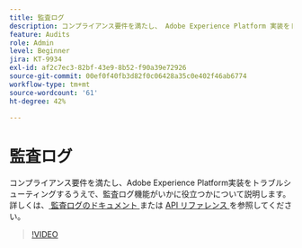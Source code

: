```yaml
---
title: 監査ログ
description: コンプライアンス要件を満たし、 Adobe Experience Platform 実装をトラブルシューティングするうえで、監査ログ機能がいかに役立つかについて説明します。
feature: Audits
role: Admin
level: Beginner
jira: KT-9934
exl-id: af2c7ec3-82bf-43e9-8b52-f90a39e72926
source-git-commit: 00ef0f40fb3d82f0c06428a35c0e402f46ab6774
workflow-type: tm+mt
source-wordcount: '61'
ht-degree: 42%

---
```


# 監査ログ

コンプライアンス要件を満たし、Adobe Experience Platform実装をトラブルシューティングするうえで、監査ログ機能がいかに役立つかについて説明します。 詳しくは、[ 監査ログのドキュメント ](https://experienceleague.adobe.com/docs/experience-platform/landing/governance-privacy-security/audit-logs/overview.html?lang=ja) または [API リファレンス ](https://developer.adobe.com/experience-platform-apis/references/audit-query/) を参照してください。

>[!VIDEO](https://video.tv.adobe.com/v/341450?learn=on)

